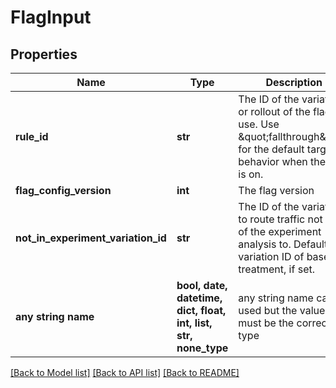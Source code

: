 # FlagInput


## Properties
Name | Type | Description | Notes
------------ | ------------- | ------------- | -------------
**rule_id** | **str** | The ID of the variation or rollout of the flag to use. Use \&quot;fallthrough\&quot; for the default targeting behavior when the flag is on. | 
**flag_config_version** | **int** | The flag version | 
**not_in_experiment_variation_id** | **str** | The ID of the variation to route traffic not part of the experiment analysis to. Defaults to variation ID of baseline treatment, if set. | [optional] 
**any string name** | **bool, date, datetime, dict, float, int, list, str, none_type** | any string name can be used but the value must be the correct type | [optional]

[[Back to Model list]](../README.md#documentation-for-models) [[Back to API list]](../README.md#documentation-for-api-endpoints) [[Back to README]](../README.md)


